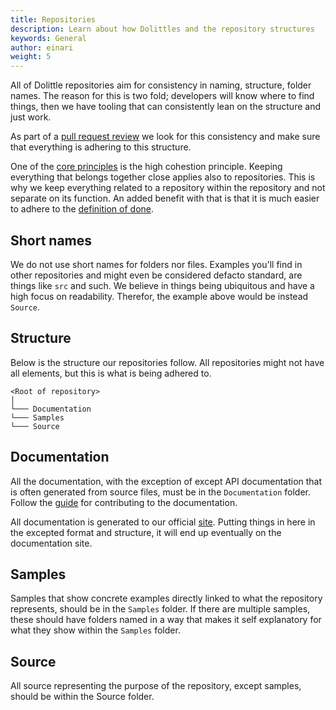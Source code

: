 ```yaml
---
title: Repositories
description: Learn about how Dolittles and the repository structures
keywords: General
author: einari
weight: 5
---
```


All of Dolittle repositories aim for consistency in naming, structure, folder names.
The reason for this is two fold; developers will know where to find things, then we
have tooling that can consistently lean on the structure and just work.

As part of a [pull request review](./pull_requests.md) we look for this consistency and
make sure that everything is adhering to this structure.

One of the [core principles](./core_principles.md) is the high cohestion principle.
Keeping everything that belongs together close applies also to repositories. This is
why we keep everything related to a repository within the repository and not separate
on its function. An added benefit with that is that it is much easier to adhere to the
[definition of done](./definition_of_done.md).

## Short names

We do not use short names for folders nor files. Examples you'll find in other repositories
and might even be considered defacto standard, are things like `src` and such. 
We believe in things being ubiquitous and have a high focus on readability. Therefor, the
example above would be instead `Source`. 

## Structure

Below is the structure our repositories follow. All repositories might not have all elements,
but this is what is being adhered to.

```text
<Root of repository>
│
└─── Documentation
└─── Samples
└─── Source
```

## Documentation

All the documentation, with the exception of except API documentation that is often generated
from source files, must be in the `Documentation` folder. Follow the 
[guide](/contributing/documentation) for contributing to the documentation.

All documentation is generated to our official [site](https://dolittle.io).
Putting things in here in the excepted format and structure, it will end up eventually
on the documentation site.

## Samples

Samples that show concrete examples directly linked to what the repository represents,
should be in the `Samples` folder. If there are multiple samples, these should have
folders named in a way that makes it self explanatory for what they show within the `Samples`folder.

## Source

All source representing the purpose of the repository, except samples, should be
within the Source folder.